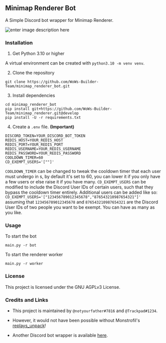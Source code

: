 ## Minimap Renderer Bot

  

A Simple Discord bot wrapper for Minimap Renderer.

![enter image description here](https://github.com/WoWs-Builder-Team/minimap_renderer/blob/master/docs/minimap.gif?raw=true)

### Installation

  

1. Get Python 3.10 or higher

  

A virtual environment can be created with `python3.10 -m venv venv`.

  

2. Clone the repository

  

```
git clone https://github.com/WoWs-Builder-Team/minimap_renderer_bot.git
```

  

3. Install dependencies

  

```
cd minimap_renderer_bot
pip install git+https://github.com/WoWs-Builder-Team/minimap_renderer.git@develop
pip install -U -r requirements.txt
```

  

4. Create a `.env` file. **(Important)**

```
DISCORD_TOKEN=YOUR_DISCORD_BOT_TOKEN
REDIS_HOST=YOUR_REDIS_HOST
REDIS_PORT=YOUR_REDIS_PORT
REDIS_USERNAME=YOUR_REDIS_USERNAME
REDIS_PASSWORD=YOUR_REDIS_PASSWORD
COOLDOWN_TIMER=60
CD_EXEMPT_USERS='[""]'
```
`COOLDOWN_TIMER` can be changed to tweak the cooldown timer that each user must undergo in s, by default it's set to 60, you can lower it if you only have a few users 
or else raise it if you have many.
`CD_EXEMPT_USERS` can be modified to include the Discord User IDs of certain users, such that they bypass the cooldown timer entirely. Additional users can be added like so:
`CD_EXEMPT_USERS='["123456789012345678","876543210987654321"]'` assuming that `123456789012345678` and `876543210987654321` are the Discord User IDs of two people you want to be exempt. 
You can have as many as you like.
  
 
### Usage

  

To start the bot

```
main.py -r bot
```

To start the renderer worker

```
main.py -r worker
```

### License

 
This project is licensed under the GNU AGPLv3 License.

  

### Credits and Links

  

- This project is maintained by `@notyourfather#7816` and `@Trackpad#1234`.

- However, it would not have been possible without Monstrofil's [replays_unpack](https://github.com/Monstrofil/replays_unpack)!

- Another Discord bot wrapper is available [here](https://github.com/padtrack/track).
